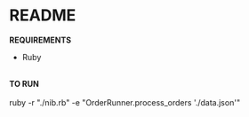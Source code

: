 # README

<strong>REQUIREMENTS</strong>
<br>
<ul>
<li>
Ruby
</li>
</ul>
<br>
<strong>TO RUN</strong>
<br><br>
ruby -r "./nib.rb" -e "OrderRunner.process_orders './data.json'"
